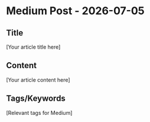 # Medium Post - 2026-07-05

## Title
[Your article title here]

## Content
[Your article content here]

## Tags/Keywords
[Relevant tags for Medium]
